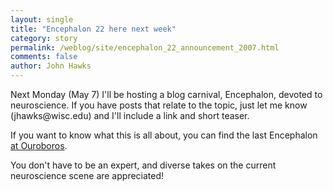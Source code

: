 ```yaml
---
layout: single 
title: "Encephalon 22 here next week" 
category: story
permalink: /weblog/site/encephalon_22_announcement_2007.html
comments: false 
author: John Hawks 
---
```



<p>
Next Monday (May 7) I'll be hosting a blog carnival, Encephalon, devoted to neuroscience. If you have posts that relate to the topic, just let me know (jh<!-- here is some random text -->awks<!-- Oops, there's some more random text -->@<!-- Hmm... I guess usually random text says lorem ipsum or something like that -->wisc<!-- Oh, heck! -->.edu) and I'll include a link and short teaser. 
</p>

<p>
If you want to know what this is all about, you can find the last Encephalon <a href="http://ouroboros.wordpress.com/2007/04/23/encephalon-21-a-neuroscience-blog-carnival/">at Ouroboros</a>. 
</p>

<p>
You don't have to be an expert, and diverse takes on the current neuroscience scene are appreciated!
</p>

